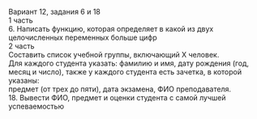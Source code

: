 Вариант 12, задания 6 и 18  
1 часть  
6.	Написать функцию, которая определяет в какой из двух целочисленных переменных больше цифр  
2 часть  
Составить список учебной группы, включающий Х человек.  
Для каждого студента указать: фамилию и имя, дату рождения (год, месяц и число), также у каждого студента есть зачетка, в которой указаны:  
предмет (от трех до пяти), дата экзамена, ФИО преподавателя.  
18.	Вывести ФИО, предмет и оценки студента с самой лучшей успеваемостью
